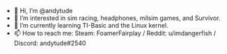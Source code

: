 - 👋 Hi, I’m @andytude
- 👀 I’m interested in sim racing, headphones, milsim games, and Survivor.
- 🌱 I’m currently learning TI-Basic and the Linux kernel.
- 📫 How to reach me: Steam: FoamerFairplay / Reddit: u/imdangerfish / Discord: andytude#2540

<!---
andytude/andytude is a ✨ special ✨ repository because its `README.md` (this file) appears on your GitHub profile.
You can click the Preview link to take a look at your changes.
--->
